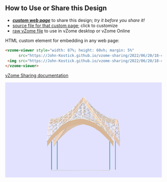 
## How to Use or Share this Design

 - [***custom web page***][post] to share this design; *try it before you share it!*
 - [source file for that custom page][source]; click to customize
 - [raw vZome file][raw] to use in vZome desktop or vZome Online
 
 HTML custom element for embedding in any web page:
 ```html
<vzome-viewer style="width: 87%; height: 60vh; margin: 5%"
       src="https://John-Kostick.github.io/vzome-sharing/2022/06/20/18-48-58-Hypar-cupola-2/Hypar-cupola-2.vZome" >
  <img src="https://John-Kostick.github.io/vzome-sharing/2022/06/20/18-48-58-Hypar-cupola-2/Hypar-cupola-2.png" />
</vzome-viewer>
 ```

[vZome Sharing documentation](https://vzome.github.io/vzome/sharing.html#how-it-works)

![Image](<Hypar-cupola-2.png>)


[post]: <https://John-Kostick.github.io/vzome-sharing/2022/06/20/Hypar-cupola-2-18-48-58.html>
[source]: <https://github.com/John-Kostick/vzome-sharing/edit/main/_posts/2022-06-20-Hypar-cupola-2-18-48-58.md>
[raw]: <https://raw.githubusercontent.com/John-Kostick/vzome-sharing/main/2022/06/20/18-48-58-Hypar-cupola-2/Hypar-cupola-2.vZome>